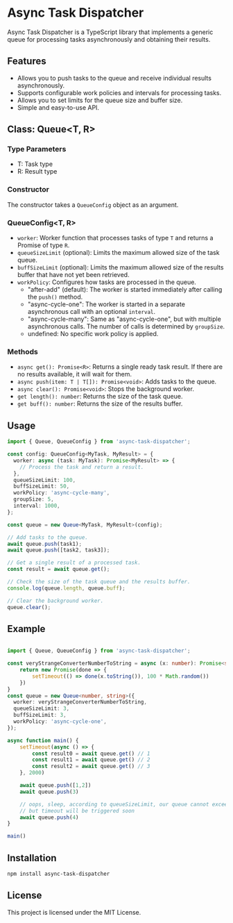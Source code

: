 # Async Task Dispatcher

Async Task Dispatcher is a TypeScript library that implements a generic queue for processing tasks asynchronously and obtaining their results.

## Features

- Allows you to push tasks to the queue and receive individual results asynchronously.
- Supports configurable work policies and intervals for processing tasks.
- Allows you to set limits for the queue size and buffer size.
- Simple and easy-to-use API.

## Class: Queue<T, R>

### Type Parameters

- T: Task type
- R: Result type

### Constructor

The constructor takes a `QueueConfig` object as an argument.

### QueueConfig<T, R>

- `worker`: Worker function that processes tasks of type `T` and returns a Promise of type `R`.
- `queueSizeLimit` (optional): Limits the maximum allowed size of the task queue.
- `buffSizeLimit` (optional): Limits the maximum allowed size of the results buffer that have not yet been retrieved.
- `workPolicy`: Configures how tasks are processed in the queue.
  - "after-add" (default): The worker is started immediately after calling the `push()` method.
  - "async-cycle-one": The worker is started in a separate asynchronous call with an optional `interval`.
  - "async-cycle-many": Same as "async-cycle-one", but with multiple asynchronous calls. The number of calls is determined by `groupSize`.
  - undefined: No specific work policy is applied.

### Methods

- `async get(): Promise<R>`: Returns a single ready task result. If there are no results available, it will wait for them.
- `async push(item: T | T[]): Promise<void>`: Adds tasks to the queue.
- `async clear(): Promise<void>`: Stops the background worker.
- `get length(): number`: Returns the size of the task queue.
- `get buff(): number`: Returns the size of the results buffer.

## Usage

```typescript
import { Queue, QueueConfig } from 'async-task-dispatcher';

const config: QueueConfig<MyTask, MyResult> = {
  worker: async (task: MyTask): Promise<MyResult> => {
    // Process the task and return a result.
  },
  queueSizeLimit: 100,
  buffSizeLimit: 50,
  workPolicy: 'async-cycle-many',
  groupSize: 5,
  interval: 1000,
};

const queue = new Queue<MyTask, MyResult>(config);

// Add tasks to the queue.
await queue.push(task1);
await queue.push([task2, task3]);

// Get a single result of a processed task.
const result = await queue.get();

// Check the size of the task queue and the results buffer.
console.log(queue.length, queue.buff);

// Clear the background worker.
queue.clear();
```

## Example
```typescript

import { Queue, QueueConfig } from 'async-task-dispatcher';

const veryStrangeConverterNumberToString = async (x: number): Promise<string> => {
    return new Promise(done => {
        setTimeout(() => done(x.toString()), 100 * Math.random())
    })
}
const queue = new Queue<number, string>({
  worker: veryStrangeConverterNumberToString,
  queueSizeLimit: 3,
  buffSizeLimit: 3,
  workPolicy: 'async-cycle-one',
});

async function main() {
    setTimeout(async () => {
        const result0 = await queue.get() // 1
        const result1 = await queue.get() // 2
        const result2 = await queue.get() // 3
    }, 2000)

    await queue.push([1,2])
    await queue.push(3)

    // oops, sleep, according to queueSizeLimit, our queue cannot exceed 3
    // but timeout will be triggered soon
    await queue.push(4)
}

main()
```

## Installation
```bash
npm install async-task-dispatcher
```

## License
This project is licensed under the MIT License.